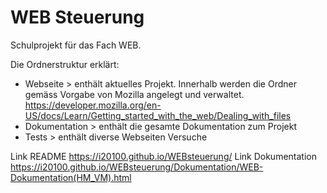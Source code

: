 # WEB Steuerung
Schulprojekt für das Fach WEB.

Die Ordnerstruktur erklärt:
* Webseite > enthält aktuelles Projekt. Innerhalb werden die Ordner gemäss Vorgabe von Mozilla angelegt und verwaltet. https://developer.mozilla.org/en-US/docs/Learn/Getting_started_with_the_web/Dealing_with_files
* Dokumentation > enthält die gesamte Dokumentation zum Projekt
* Tests > enthält diverse Webseiten Versuche

Link README https://i20100.github.io/WEBsteuerung/
Link Dokumentation https://i20100.github.io/WEBsteuerung/Dokumentation/WEB-Dokumentation(HM_VM).html
